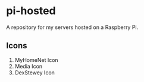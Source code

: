 # pi-hosted
A repository for my servers hosted on a Raspberry Pi.

<h2>Icons</h2>
<ol>
    <li>MyHomeNet Icon</li>
    <li>Media Icon</li>
    <li>DexStewey Icon</li>
</ol>


